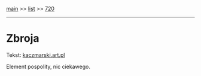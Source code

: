 [main](../main.md) >> [list](../list.md) >> [720](720.md)

---

# Zbroja

Tekst: [kaczmarski.art.pl](https://www.kaczmarski.art.pl/tworczosc/wiersze/zbroja/)

Element pospolity, nic ciekawego.